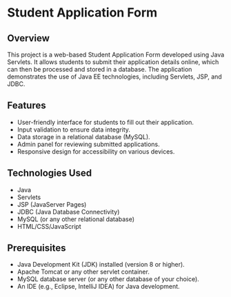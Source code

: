 # Student Application Form

## Overview
This project is a web-based Student Application Form developed using Java Servlets. It allows students to submit their application details online, which can then be processed and stored in a database. The application demonstrates the use of Java EE technologies, including Servlets, JSP, and JDBC.

## Features
- User-friendly interface for students to fill out their application.
- Input validation to ensure data integrity.
- Data storage in a relational database (MySQL).
- Admin panel for reviewing submitted applications.
- Responsive design for accessibility on various devices.

## Technologies Used
- Java
- Servlets
- JSP (JavaServer Pages)
- JDBC (Java Database Connectivity)
- MySQL (or any other relational database)
- HTML/CSS/JavaScript

## Prerequisites
- Java Development Kit (JDK) installed (version 8 or higher).
- Apache Tomcat or any other servlet container.
- MySQL database server (or any other database of your choice).
- An IDE (e.g., Eclipse, IntelliJ IDEA) for Java development.

